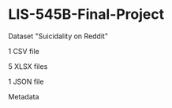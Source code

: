 # LIS-545B-Final-Project
Dataset "Suicidality on Reddit"

1 CSV file

5 XLSX files

1 JSON file

Metadata
